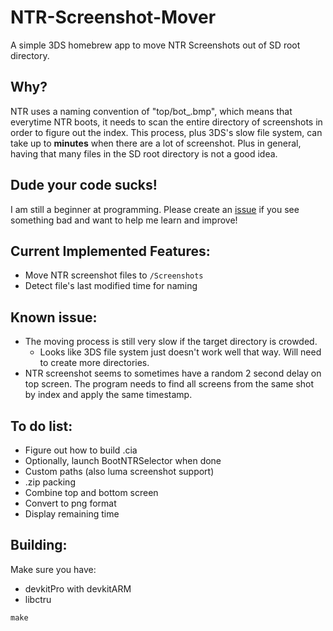 # NTR-Screenshot-Mover
A simple 3DS homebrew app to move NTR Screenshots out of SD root directory.

## Why?

NTR uses a naming convention of "top/bot_<INDEX>.bmp", which means that everytime NTR boots, it needs to scan the entire directory of screenshots in order to figure out the index. This process, plus 3DS's slow file system, can take up to **minutes** when there are a lot of screenshot. Plus in general, having that many files in the SD root directory is not a good idea.

## Dude your code sucks!

I am still a beginner at programming. Please create an [issue](https://github.com/3096/NTR-Screenshot-Mover/issues/new) if you see something bad and want to help me learn and improve!

## Current Implemented Features:

- Move NTR screenshot files to `/Screenshots`
- Detect file's last modified time for naming

## Known issue:
- The moving process is still very slow if the target directory is crowded.
    - Looks like 3DS file system just doesn't work well that way. Will need to create more directories.
- NTR screenshot seems to sometimes have a random 2 second delay on top screen. The program needs to find all screens from the same shot by index and apply the same timestamp.

## To do list:

- Figure out how to build .cia
- Optionally, launch BootNTRSelector when done
- Custom paths (also luma screenshot support)
- .zip packing
- Combine top and bottom screen
- Convert to png format
- Display remaining time

## Building:

Make sure you have:

- devkitPro with devkitARM
- libctru

`make`
